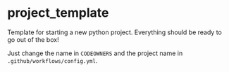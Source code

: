 # project_template
Template for starting a new python project. Everything should be ready to go out of the box!

Just change the name in `CODEOWNERS` and the project name in `.github/workflows/config.yml`.
